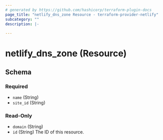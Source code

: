 ```yaml
---
# generated by https://github.com/hashicorp/terraform-plugin-docs
page_title: "netlify_dns_zone Resource - terraform-provider-netlify"
subcategory: ""
description: |-
  
---
```


# netlify_dns_zone (Resource)





<!-- schema generated by tfplugindocs -->
## Schema

### Required

- `name` (String)
- `site_id` (String)

### Read-Only

- `domain` (String)
- `id` (String) The ID of this resource.


